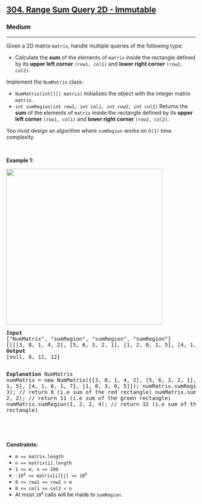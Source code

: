 <h2><a href="https://leetcode.com/problems/range-sum-query-2d-immutable/">304. Range Sum Query 2D - Immutable</a></h2><h3>Medium</h3><hr><div style="user-select: auto;"><p style="user-select: auto;">Given a 2D matrix <code style="user-select: auto;">matrix</code>, handle multiple queries of the following type:</p>

<ul style="user-select: auto;">
	<li style="user-select: auto;">Calculate the <strong style="user-select: auto;">sum</strong> of the elements of <code style="user-select: auto;">matrix</code> inside the rectangle defined by its <strong style="user-select: auto;">upper left corner</strong> <code style="user-select: auto;">(row1, col1)</code> and <strong style="user-select: auto;">lower right corner</strong> <code style="user-select: auto;">(row2, col2)</code>.</li>
</ul>

<p style="user-select: auto;">Implement the <code style="user-select: auto;">NumMatrix</code> class:</p>

<ul style="user-select: auto;">
	<li style="user-select: auto;"><code style="user-select: auto;">NumMatrix(int[][] matrix)</code> Initializes the object with the integer matrix <code style="user-select: auto;">matrix</code>.</li>
	<li style="user-select: auto;"><code style="user-select: auto;">int sumRegion(int row1, int col1, int row2, int col2)</code> Returns the <strong style="user-select: auto;">sum</strong> of the elements of <code style="user-select: auto;">matrix</code> inside the rectangle defined by its <strong style="user-select: auto;">upper left corner</strong> <code style="user-select: auto;">(row1, col1)</code> and <strong style="user-select: auto;">lower right corner</strong> <code style="user-select: auto;">(row2, col2)</code>.</li>
</ul>

<p style="user-select: auto;">You must design an algorithm where <code style="user-select: auto;">sumRegion</code> works on <code style="user-select: auto;">O(1)</code> time complexity.</p>

<p style="user-select: auto;">&nbsp;</p>
<p style="user-select: auto;"><strong class="example" style="user-select: auto;">Example 1:</strong></p>
<img alt="" src="https://assets.leetcode.com/uploads/2021/03/14/sum-grid.jpg" style="width: 415px; height: 415px; user-select: auto;">
<pre style="position: relative; user-select: auto;"><strong style="user-select: auto;">Input</strong>
["NumMatrix", "sumRegion", "sumRegion", "sumRegion"]
[[[[3, 0, 1, 4, 2], [5, 6, 3, 2, 1], [1, 2, 0, 1, 5], [4, 1, 0, 1, 7], [1, 0, 3, 0, 5]]], [2, 1, 4, 3], [1, 1, 2, 2], [1, 2, 2, 4]]
<strong style="user-select: auto;">Output</strong>
[null, 8, 11, 12]

<strong style="user-select: auto;">Explanation</strong>
NumMatrix numMatrix = new NumMatrix([[3, 0, 1, 4, 2], [5, 6, 3, 2, 1], [1, 2, 0, 1, 5], [4, 1, 0, 1, 7], [1, 0, 3, 0, 5]]);
numMatrix.sumRegion(2, 1, 4, 3); // return 8 (i.e sum of the red rectangle)
numMatrix.sumRegion(1, 1, 2, 2); // return 11 (i.e sum of the green rectangle)
numMatrix.sumRegion(1, 2, 2, 4); // return 12 (i.e sum of the blue rectangle)
<div class="open_grepper_editor" title="Edit &amp; Save To Grepper" style="user-select: auto;"></div></pre>

<p style="user-select: auto;">&nbsp;</p>
<p style="user-select: auto;"><strong style="user-select: auto;">Constraints:</strong></p>

<ul style="user-select: auto;">
	<li style="user-select: auto;"><code style="user-select: auto;">m == matrix.length</code></li>
	<li style="user-select: auto;"><code style="user-select: auto;">n == matrix[i].length</code></li>
	<li style="user-select: auto;"><code style="user-select: auto;">1 &lt;= m, n &lt;= 200</code></li>
	<li style="user-select: auto;"><code style="user-select: auto;">-10<sup style="user-select: auto;">4</sup> &lt;= matrix[i][j] &lt;= 10<sup style="user-select: auto;">4</sup></code></li>
	<li style="user-select: auto;"><code style="user-select: auto;">0 &lt;= row1 &lt;= row2 &lt; m</code></li>
	<li style="user-select: auto;"><code style="user-select: auto;">0 &lt;= col1 &lt;= col2 &lt; n</code></li>
	<li style="user-select: auto;">At most <code style="user-select: auto;">10<sup style="user-select: auto;">4</sup></code> calls will be made to <code style="user-select: auto;">sumRegion</code>.</li>
</ul>
</div>